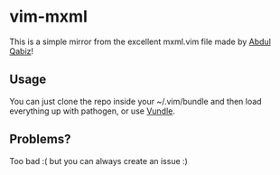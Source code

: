 vim-mxml
================
This is a simple mirror from the excellent mxml.vim file made by [Abdul Qabiz](http://www.abdulqabiz.com/blog/archives/2007/10/12/vim-actionscript-and-mxml-syntax-files/)!

Usage
-----
You can just clone the repo inside your ~/.vim/bundle and then load everything up with pathogen, or use [Vundle](https://github.com/gmarik/vundle).

Problems?
---------
Too bad :( but you can always create an issue :)
